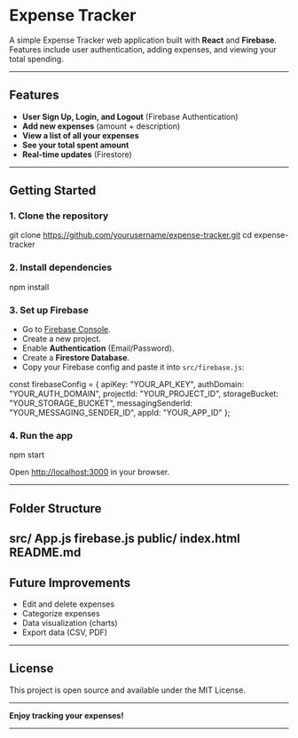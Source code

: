 # Expense Tracker

A simple Expense Tracker web application built with **React** and **Firebase**.  
Features include user authentication, adding expenses, and viewing your total spending.

---

## Features

- **User Sign Up, Login, and Logout** (Firebase Authentication)
- **Add new expenses** (amount + description)
- **View a list of all your expenses**
- **See your total spent amount**
- **Real-time updates** (Firestore)

---

## Getting Started

### 1. Clone the repository

git clone https://github.com/yourusername/expense-tracker.git
cd expense-tracker

### 2. Install dependencies

npm install

### 3. Set up Firebase

- Go to [Firebase Console](https://console.firebase.google.com/).
- Create a new project.
- Enable **Authentication** (Email/Password).
- Create a **Firestore Database**.
- Copy your Firebase config and paste it into `src/firebase.js`:

const firebaseConfig = {
apiKey: "YOUR_API_KEY",
authDomain: "YOUR_AUTH_DOMAIN",
projectId: "YOUR_PROJECT_ID",
storageBucket: "YOUR_STORAGE_BUCKET",
messagingSenderId: "YOUR_MESSAGING_SENDER_ID",
appId: "YOUR_APP_ID"
};

### 4. Run the app

npm start

Open [http://localhost:3000](http://localhost:3000) in your browser.

---

## Folder Structure

src/
App.js
firebase.js
public/
index.html
README.md
---

## Future Improvements

- Edit and delete expenses
- Categorize expenses
- Data visualization (charts)
- Export data (CSV, PDF)

---

## License

This project is open source and available under the MIT License.

---

**Enjoy tracking your expenses!**

---



